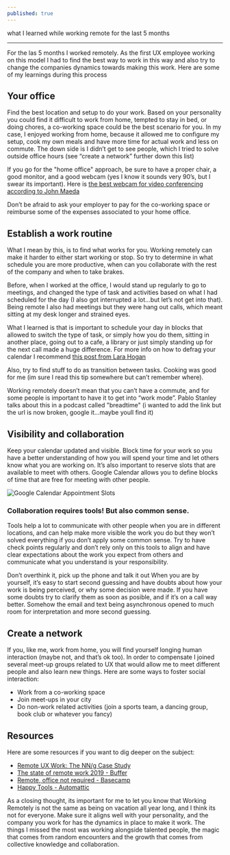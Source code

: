 ```yaml
---
published: true
---
```

what I learned while working remote for the last 5 months

---
For the las 5 months I worked remotely. As the first UX employee working on this model I had to find the best way to work in this way and also try to change the companies dynamics towards making this work. Here are some of my learnings during this process


## Your office
Find the best location and setup to do your work. Based on your personality you could find it difficult to work from home, tempted to stay in bed, or doing chores, a co-working space could be the best scenario for you. In my case, I enjoyed working from home, because it allowed me to configure my setup, cook my own meals and have more time for actual work and less on commute. The down side is I didn’t get to see people, which I tried to solve outside office hours (see “create a network” further down this list)

If you go for the "home office" approach, be sure to have a proper chair, a good monitor, and a good webcam (yes I know it sounds very 90’s, but I swear its important). Here is [the best webcam for video conferencing according to John Maeda](https://maeda.pm/2017/11/04/the-best-webcam-at-least-for-me/ "theist web cam - according to John Maeda")

Don’t be afraid to ask your employer to pay for the co-working space or reimburse some of the expenses associated to your home office.


## Establish a work routine
What I mean by this, is to find what works for you. Working remotely can make it harder to either start working or stop. So try to determine in what schedule you are more productive, when can you collaborate with the rest of the company and when to take brakes.

Before, when I worked at the office, I would stand up regularly to go to meetings, and changed the type of task and activities based on what I had scheduled for the day (I also got interrupted a lot…but let’s not get into that). Being remote I also had meetings but they were hang out calls, which meant sitting at my desk longer and strained eyes.

What I learned is that is important to schedule your day in blocks that allowed to switch the type of task, or simply how you do them, sitting in another place, going out to a cafe, a library or just simply standing up for the next call made a huge difference. For more info on how to defrag your calendar I recommend [this post from Lara Hogan](https://larahogan.me/blog/manager-energy-drain/)

Also, try to find stuff to do as transition between tasks. Cooking was good for me (im sure I read this tip somewhere but can’t remember where).

Working remotely doesn’t mean that you can’t have a commute, and for some people is important to have it to get into “work mode”. Pablo Stanley talks about this in a podcast called "breadtime" (i wanted to add the link but the url is now broken, google it...maybe youll find it)


## Visibility and collaboration
Keep your calendar updated and visible. Block time for your work so you have a better understanding of how you will spend your time and let others know what you are working on.
It’s also important to reserve slots that are available to meet with others. Google Calendar allows you to define blocks of time that are free for meeting with other people. 

![Google Calendar Appointment Slots]({{site.baseurl}}/images/google_calendar_appointment_slots.png)

### Collaboration requires tools! But also common sense.
Tools help a lot to communicate with other people when you are in different locations, and can help make more visible the work you do but they won’t solved everything if you don’t apply some common sense. Try to have check points regularly and don’t rely only on this tools to align and have clear expectations about the work you expect from others and communicate what you understand is your responsibility.

Don’t overthink it, pick up the phone and talk it out
When you are by yourself, it’s easy to start second guessing and have doubts about how your work is being perceived, or why some decision were made. If you have some doubts try to clarify them as soon as posible, and if it’s on a call way better. Somehow the email and text being asynchronous opened to much room for interpretation and more second guessing.


## Create a network
If you, like me, work from home, you will find yourself longing human interaction (maybe not, and that’s ok too). In order to compensate I joined several meet-up groups related to UX that would allow me to meet different people and also learn new things. Here are some ways to foster social interaction:
* Work from a co-working space
* Join meet-ups in your city
* Do non-work related activities (join a sports team, a dancing group, book club or whatever you fancy)
 

## Resources
Here are some resources if you want to dig deeper on the subject:

* [Remote UX Work: The NN/g Case Study](https://www.nngroup.com/articles/remote-ux-work-nng-case-study/ "Remote UX Work: The NN/g Case Study")
* [The state of remote work 2019 - Buffer](https://buffer.com/state-of-remote-work-2019 "The state of remote work - Buffer")
* [Remote, office not required - Basecamp](https://basecamp.com/books/remote "Book: Remote, Office not required by Basecamp")
* [Happy Tools - Automattic](https://ma.tt/2019/04/happy-tools/ "Happy Tools by Automattic") 


As a closing thought, its important for me to let you know that Working Remotely is not the same as being on vacation all year long, and I think its not for everyone. Make sure it aligns well with your personality, and the company you work for has the dynamics in place to make it work. The things I missed the most was working alongside talented people, the magic that comes from random encounters and the growth that comes from collective knowledge and collaboration.
